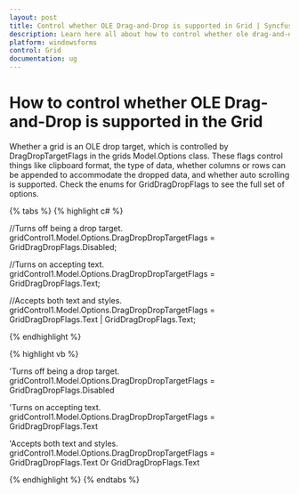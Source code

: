 ```yaml
---
layout: post
title: Control whether OLE Drag-and-Drop is supported in Grid | Syncfusion
description: Learn here all about how to control whether ole drag-and-drop is supported in Syncfusion Windows Forms GridControl and more.
platform: windowsforms
control: Grid
documentation: ug
---
```


# How to control whether OLE Drag-and-Drop is supported in the Grid

Whether a grid is an OLE drop target, which is controlled by DragDropTargetFlags in the grids Model.Options class. These flags control things like clipboard format, the type of data, whether columns or rows can be appended to accommodate the dropped data, and whether auto scrolling is supported. Check the enums for GridDragDropFlags to see the full set of options.

{% tabs %}
{% highlight c# %}

//Turns off being a drop target.        
gridControl1.Model.Options.DragDropDropTargetFlags = GridDragDropFlags.Disabled; 

//Turns on accepting text. 
gridControl1.Model.Options.DragDropDropTargetFlags = GridDragDropFlags.Text;        

//Accepts both text and styles.   
gridControl1.Model.Options.DragDropDropTargetFlags = GridDragDropFlags.Text | GridDragDropFlags.Text;

{% endhighlight %}

{% highlight vb %}

'Turns off being a drop target. 
gridControl1.Model.Options.DragDropDropTargetFlags = GridDragDropFlags.Disabled

'Turns on accepting text. 
gridControl1.Model.Options.DragDropDropTargetFlags = GridDragDropFlags.Text

'Accepts both text and styles. 
gridControl1.Model.Options.DragDropDropTargetFlags = GridDragDropFlags.Text Or GridDragDropFlags.Text

{% endhighlight %}
{% endtabs %}
